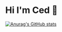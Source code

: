 # Hi I'm Ced 👋

[![Anurag's GitHub stats](https://github-readme-stats.vercel.app/api?username=iEmced)](https://github.com/iEmced/github-readme-stats)
